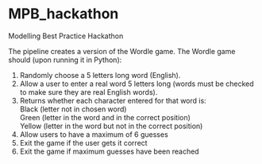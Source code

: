 # MPB_hackathon
Modelling Best Practice Hackathon 

The pipeline creates a version of the Wordle game. The Wordle game should (upon running it in Python):

1. Randomly choose a 5 letters long word (English).   
2. Allow a user to enter a real word 5 letters long (words must be checked to make sure they are real English words).  
3. Returns whether each character entered for that word is:  
Black (letter not in chosen word)  
Green (letter in the word and in the correct position)  
Yellow (letter in the word but not in the correct position)  
4. Allow users to have a maximum of 6 guesses  
5. Exit the game if the user gets it correct   
6. Exit the game if maximum guesses have been reached
